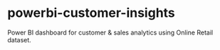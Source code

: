 # powerbi-customer-insights
Power BI dashboard for customer &amp; sales analytics using Online Retail dataset.
